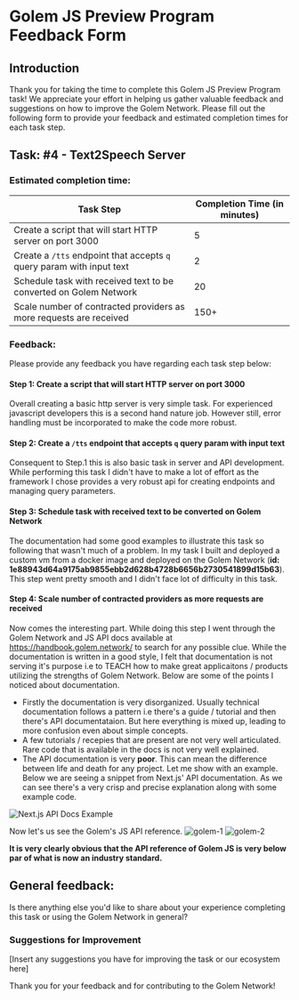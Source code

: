 # Golem JS Preview Program Feedback Form

## Introduction
Thank you for taking the time to complete this Golem JS Preview Program task! 
We appreciate your effort in helping us gather valuable feedback and suggestions on how to improve the Golem Network. 
Please fill out the following form to provide your feedback and estimated completion times for each task step.

## Task: #4 - Text2Speech Server

### Estimated completion time:
| Task Step                                                             | Completion Time (in minutes) |
|-----------------------------------------------------------------------|------------------------------|
| Create a script that will start HTTP server on port 3000              |             5                |
| Create a `/tts` endpoint that accepts `q` query param with input text |             2                |
| Schedule task with received text to be converted on Golem Network     |             20               |
| Scale number of contracted providers as more requests are received    |             150+               |

### Feedback:
Please provide any feedback you have regarding each task step below:

#### Step 1: Create a script that will start HTTP server on port 3000

Overall creating a basic http server is very simple task. For experienced javascript developers this is a second hand nature job. However still, error handling must be incorporated to make the code more robust.

#### Step 2: Create a `/tts` endpoint that accepts `q` query param with input text

Consequent to Step.1 this is also basic task in server and API development. While performing this task I didn't have to make a lot of effort as the framework I chose provides a very robust api for creating endpoints and managing query parameters.

#### Step 3: Schedule task with received text to be converted on Golem Network

The documentation had some good examples to illustrate this task so following that wasn't much of a problem. In my task I built and deployed a custom vm from a docker image and deployed on the Golem Network (**id: 1e88943d64a9175ab9855ebb2d628b4728b6656b2730541899d15b63**). This step went pretty smooth and I didn't face lot of difficulty in this task.

#### Step 4: Scale number of contracted providers as more requests are received
Now comes the interesting part. While doing this step I went through the Golem Network and JS API docs available at https://handbook.golem.network/ to search for any possible clue. While the documentation is written in a good style, I felt that documentation is not serving it's purpose i.e to TEACH how to make great applicaitons / products utilizing the strengths of Golem Network. Below are some of the points I noticed about documentation.
  *  Firstly the documentation is very disorganized. Usually technical documentation follows a pattern i.e there's a guide / tutorial and then there's API documentataion. But here everything is mixed up, leading to more confusion even about simple concepts.
  *  A few tutorials / recepies that are present are not very well articulated. Rare code that is available in the docs is not very well explained.
  *  The API documentation is very **poor**. This can mean the difference between life and death for any project. Let me show with an example. Below we are seeing a snippet from Next.js' API documentation. As we can see there's a very crisp and precise explanation along with some example code.
  
![Next.js API Docs Example](https://github.com/lightify97/golem-js-preview-program/assets/16276964/4aa5453a-7bbc-4fba-b285-844a5fa70a61)
                                       
   Now let's us see the Golem's JS API reference.
   ![golem-1](https://github.com/lightify97/golem-js-preview-program/assets/16276964/c113ab6e-403c-4b04-869f-10395dbbde38)
![golem-2](https://github.com/lightify97/golem-js-preview-program/assets/16276964/136f02ef-46d7-4367-bb2b-8bd94ffa5900)


**It is very clearly obvious that the API reference of Golem JS is very below par of what is now an industry standard.**

## General feedback:
Is there anything else you'd like to share about your experience 
completing this task or using the Golem Network in general? 



### Suggestions for Improvement

[Insert any suggestions you have for improving the task or our ecosystem here]

Thank you for your feedback and for contributing to the Golem Network!
